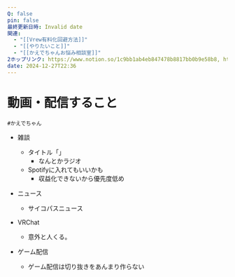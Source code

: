 ```yaml
---
Q: false
pin: false
最終更新日時: Invalid date
関連:
  - "[[Vrew有料化回避方法]]"
  - "[[やりたいこと]]"
  - "[[かえでちゃんお悩み相談室]]"
2ホップリンク: https://www.notion.so/1c9bb1ab4eb847478b8817bb0b9e58b8, https://www.notion.so/f5b83dc9df9040c9ad75ed14c500bc8a,https://www.notion.so/5924a2c809ec4bfba04491070155e0c0, https://www.notion.so/e9c6d9cbed064a1ea1aada9af073693f, https://www.notion.so/f5b83dc9df9040c9ad75ed14c500bc8a,https://www.notion.so/f5b83dc9df9040c9ad75ed14c500bc8a
date: 2024-12-27T22:36
---
```

# 動画・配信すること

`#かえでちゃん`

- 雑談
    - タイトル「」
        - なんとかラジオ
    - Spotifyに入れてもいいかも
        - 収益化できないから優先度低め
- ニュース
    - サイコパスニュース
- VRChat
    - 意外と人くる。
    
- ゲーム配信
    - ゲーム配信は切り抜きをあんまり作らない
